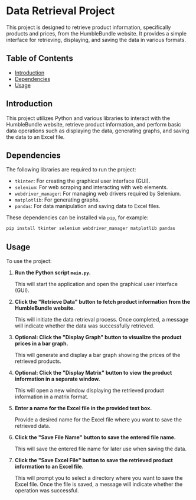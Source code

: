 # Data Retrieval Project

This project is designed to retrieve product information, specifically products and prices, from the HumbleBundle website. It provides a simple interface for retrieving, displaying, and saving the data in various formats.

## Table of Contents

- [Introduction](#introduction)
- [Dependencies](#dependencies)
- [Usage](#usage)
  
## Introduction

This project utilizes Python and various libraries to interact with the HumbleBundle website, retrieve product information, and perform basic data operations such as displaying the data, generating graphs, and saving the data to an Excel file.

## Dependencies

The following libraries are required to run the project:

- `tkinter`: For creating the graphical user interface (GUI).
- `selenium`: For web scraping and interacting with web elements.
- `webdriver_manager`: For managing web drivers required by Selenium.
- `matplotlib`: For generating graphs.
- `pandas`: For data manipulation and saving data to Excel files.

These dependencies can be installed via `pip`, for example:

```bash
pip install tkinter selenium webdriver_manager matplotlib pandas
```

## Usage

To use the project:

1. **Run the Python script `main.py`.**
   
   This will start the application and open the graphical user interface (GUI).

2. **Click the "Retrieve Data" button to fetch product information from the HumbleBundle website.**

   This will initiate the data retrieval process. Once completed, a message will indicate whether the data was successfully retrieved.

3. **Optional: Click the "Display Graph" button to visualize the product prices in a bar graph.**

   This will generate and display a bar graph showing the prices of the retrieved products.

4. **Optional: Click the "Display Matrix" button to view the product information in a separate window.**

   This will open a new window displaying the retrieved product information in a matrix format.

5. **Enter a name for the Excel file in the provided text box.**

   Provide a desired name for the Excel file where you want to save the retrieved data.

6. **Click the "Save File Name" button to save the entered file name.**

   This will save the entered file name for later use when saving the data.

7. **Click the "Save Excel File" button to save the retrieved product information to an Excel file.**

   This will prompt you to select a directory where you want to save the Excel file. Once the file is saved, a message will indicate whether the operation was successful.

